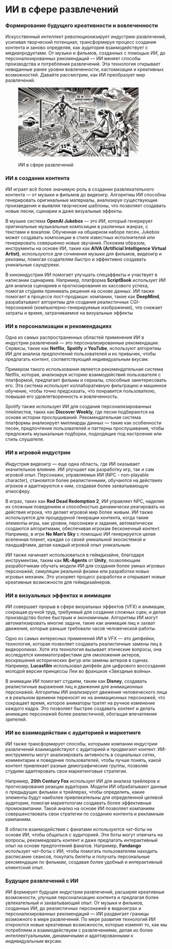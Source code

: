# ИИ в сфере развлечений

### Формирование будущего креативности и вовлеченности

Искусственный интеллект революционизирует индустрию развлечений, усиливая творческий потенциал, трансформируя процесс создания контента и заново определяя, как аудитория взаимодействует с медиапродуктами. От музыки и фильмов, созданных с помощью ИИ, до персонализированных рекомендаций — ИИ меняет способы производства и потребления развлечений. Эта технология открывает невиданные ранее уровни вовлеченности, кастомизации и креативных возможностей. Давайте рассмотрим, как ИИ преобразует мир развлечений.

<div align="left">

<figure><img src="../../.gitbook/assets/image (1) (1) (1) (1) (1) (1).png" alt="" width="375"><figcaption><p>ИИ в сфере развлечений</p></figcaption></figure>

</div>

### ИИ в создании контента

ИИ играет всё более значимую роль в создании развлекательного контента — от музыки и фильмов до видеоигр. Алгоритмы ИИ способны генерировать оригинальные материалы, анализируя существующие произведения и выявляя творческие шаблоны, что позволяет создавать новые песни, сценарии и даже визуальные эффекты.

В музыке система **OpenAI Jukebox** — это ИИ, который генерирует оригинальные музыкальные композиции в различных жанрах, с текстами и вокалом. Обученная на обширном наборе песен, Jukebox может создавать композиции в стиле известных исполнителей или генерировать совершенно новые звучания. Похожим образом, инструменты на основе ИИ, такие как **AIVA (Artificial Intelligence Virtual Artist)**, используются для сочинения музыки для фильмов, видеоигр и рекламы, помогая создателям быстро и эффективно создавать уникальные саундтреки.

В киноиндустрии ИИ помогает улучшать спецэффекты и участвует в написании сценариев. Например, платформа **ScriptBook** использует ИИ для анализа сценариев и прогнозирования их кассового успеха, помогая студиям принимать решения на основе данных. ИИ также помогает в процессе пост-продакшн: компании, такие как **DeepMind**, разрабатывают алгоритмы для создания реалистичных CGI-персонажей (компьютерно-генерируемые изображения), что снижает затраты и время, затрачиваемое на визуальные эффекты

### ИИ в персонализации и рекомендациях

Одна из самых распространенных областей применения ИИ в индустрии развлечений — это персонализированные рекомендации. Сервисы, такие как **Netflix**, **Spotify** и **YouTube**, используют алгоритмы ИИ для анализа предпочтений пользователей и их привычек, чтобы предлагать контент, соответствующий индивидуальным вкусам.

Примером такого использования является рекомендательная система Netflix, которая, анализируя историю взаимодействий пользователя с платформой, предлагает фильмы и сериалы, способные заинтересовать его. Эта система использует коллаборативную фильтрацию и машинное обучение, чтобы точно предсказать, что понравится пользователю, повышая его удовлетворенность и вовлеченность.

Spotify также использует ИИ для создания персонализированных плейлистов, таких как **Discover** **Weekly**, где песни подбираются на основе истории прослушиваний. Рекомендательная система платформы анализирует миллиарды данных — такие как особенности песен, предпочтения пользователей и паттерны прослушивания, чтобы предложить музыкальные подборки, подходящие под настроение или стиль слушателя.

### ИИ в игровой индустрии

Индустрия видеоигр — еще одна область, где ИИ оказывает значительное влияние. ИИ улучшает как разработку игр, так и сам игровой опыт. Персонажи, управляемые ИИ (NPC - non-playable character), становятся более реалистичными, обучаются на действиях игроков и адаптируются к ним, создавая более захватывающую атмосферу.

В играх, таких как **Red Dead Redemption 2**, ИИ управляет NPC, наделяя их сложным поведением и способностью динамически реагировать на действия игрока, что делает игровой мир более живым. ИИ также используется для процедурной генерации контента, когда такие элементы игры, как уровни, персонажи и задания, автоматически создаются алгоритмами, обеспечивая игрокам бесконечный контент. Например, в игре **No Man’s Sky** с помощью ИИ генерируется целая вселенная планет, каждая со своей уникальной экосистемой и ландшафтами, делая каждый игровой опыт уникальным.

ИИ также начинает использоваться в геймдизайне, благодаря инструментам, таким как **ML-Agents** от **Unity**, позволяющим разработчикам обучать модели ИИ для создания более умных игровых персонажей, симуляции реальной физики или разработки новых игровых механик. Это ускоряет процесс разработки и открывает новые креативные возможности для геймдизайнеров.

### ИИ в визуальных эффектах и анимации

ИИ совершает прорыв в сфере визуальных эффектов (VFX) и анимации, сокращая ручной труд, требуемый для создания сложных сцен, и делая производство более быстрым и экономичным. Алгоритмы ИИ могут автоматизировать многие задачи, такие как анимация лиц и захват движения, которые раньше требовали часов человеческой работы.

Одно из самых интересных применений ИИ в VFX — это дипфейки, технология, которая позволяет создавать реалистичные замены лиц в видеороликах. Хотя эта технология вызывает этические вопросы, она исследуется кинематографистами для омоложения актеров, воскрешения исторических фигур или замены актеров в сценах. Например, **Lucasfilm** использовал дипфейк для цифрового воссоздания молодой версии принцессы Леи во франшизе «Звездные войны».

В анимации ИИ помогает студиям, таким как **Disney**, создавать реалистичные выражения лиц и движения для анимационных персонажей. Алгоритмы ИИ анализируют движения человеческого лица и в реальном времени переносят их на анимационных персонажей, что сокращает время, которое аниматоры тратят на ручное изменение каждого кадра. Это позволяет быстрее создавать контент и делать анимацию персонажей более реалистичной, обогащая впечатления зрителей.

### ИИ во взаимодействии с аудиторией и маркетинге

ИИ также трансформирует способы, которыми компании индустрии развлечений взаимодействуют с аудиторией и продвигают контент. ИИ-инструменты могут анализировать активность в социальных сетях, комментарии и поведение пользователей, чтобы лучше понять, какой контент привлекает разные демографические группы, позволяя студиям адаптировать свои маркетинговые стратегии.

Например, **20th Century Fox** использует ИИ для анализа трейлеров и прогнозирования реакции аудитории. Модели ИИ обрабатывают данные о предыдущих фильмах и трейлерах, чтобы определить, какие элементы будут наиболее привлекательны для определенной целевой аудитории, помогая маркетологам создавать более эффективные промокампании. Такой анализ на основе ИИ позволяет компаниям совершенствовать свои стратегии по созданию контента и рекламным кампаниям.

В области взаимодействия с фанатами используются чат-боты на основе ИИ, чтобы общаться с аудиторией. Эти боты могут отвечать на вопросы, рекомендовать контент и даже предлагать интерактивный опыт на основе предпочтений фанатов. Например, **Fandango** использует чат-боты с ИИ, чтобы помогать пользователям находить расписание сеансов, покупать билеты и получать персональные рекомендации по фильмам, создавая более удобный и интерактивный клиентский опыт.

### Будущее развлечений с ИИ

ИИ формирует будущее индустрии развлечений, расширяя креативные возможности, улучшая персонализацию контента и предлагая более увлекательный и захватывающий опыт. От музыки и фильмов, созданных ИИ, до реалистичных персонажей в видеоиграх и персонализированных рекомендаций — ИИ раздвигает границы возможного в мире развлечений. По мере развития технологий ИИ откроются новые креативные возможности, которые изменят то, как мы потребляем и взаимодействуем с развлечениями, делая их более интеллектуальными, динамичными и адаптированными к индивидуальным вкусам.
